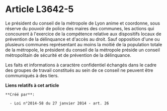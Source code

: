 # Article L3642-5

Le président du conseil de la métropole de Lyon anime et coordonne, sous réserve du pouvoir de police des maires des
communes, les actions qui concourent à l'exercice de la compétence relative aux dispositifs locaux de prévention de la
délinquance et d'accès au droit. Sauf opposition d'une ou plusieurs communes représentant au moins la moitié de la population
totale de la métropole, le président du conseil de la métropole préside un conseil métropolitain de sécurité et de prévention
de la délinquance.

Les faits et informations à caractère confidentiel échangés dans le cadre des groupes de travail constitués au sein de ce
conseil ne peuvent être communiqués à des tiers.

**Liens relatifs à cet article**

	**Créé par**:

	  - Loi n°2014-58 du 27 janvier 2014 - art. 26
